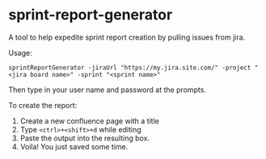 sprint-report-generator
=======================

A tool to help expedite sprint report creation by pulling issues from jira.

Usage:

`sprintReportGenerator -jiraUrl "https://my.jira.site.com/" -project "<jira board name>" -sprint "<sprint name>"`

Then type in your user name and password at the prompts.

To create the report:

1. Create a new confluence page with a title
2. Type `<ctrl>+<shift>+d` while editing
3. Paste the output into the resulting box.
4. Voila! You just saved some time.
